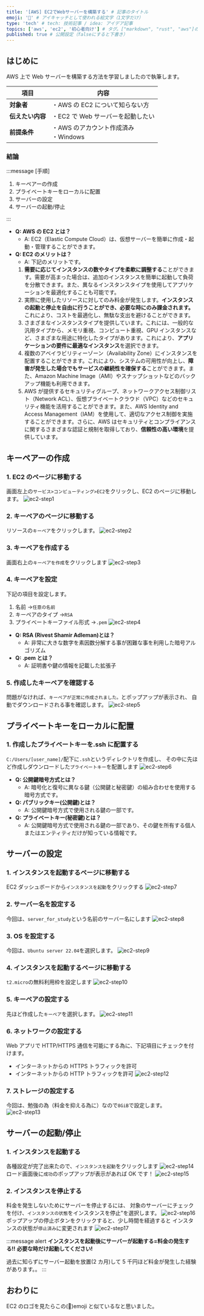 ```yaml
---
title: '[AWS] EC2でWebサーバーを構築する' # 記事のタイトル
emoji: '🌆' # アイキャッチとして使われる絵文字（1文字だけ）
type: 'tech' # tech: 技術記事 / idea: アイデア記事
topics: ['aws', 'ec2', '初心者向け'] # タグ。["markdown", "rust", "aws"]のように指定する
published: true # 公開設定（falseにすると下書き）
---
```


## はじめに

AWS 上で Web サーバーを構築する方法を学習しましたので執筆します。

| 項目             | 内容                                    |
| ---------------- | --------------------------------------- |
| **対象者**       | ・AWS の EC2 について知らない方         |
| **伝えたい内容** | ・EC2 で Web サーバーを起動したい       |
| **前提条件**     | ・AWS のアカウント作成済み<br>・Windows |

### 結論

:::message
[手順]

1. キーペアーの作成
2. プライベートキーをローカルに配置
3. サーバーの設定
4. サーバーの起動/停止

:::

- **Q: AWS の EC2 とは？**
  - A: EC2（Elastic Compute Cloud）は、仮想サーバーを簡単に作成・起動・管理することができます。
- **Q: EC2 のメリットは？**
  - A: 下記のメリットです。
  1. **需要に応じてインスタンスの数やタイプを柔軟に調整する**ことができます。需要が高まった場合は、追加のインスタンスを簡単に起動して負荷を分散できます。また、異なるインスタンスタイプを使用してアプリケーションを最適化することも可能です。
  2. 実際に使用したリソースに対してのみ料金が発生します。**インスタンスの起動と停止を自由に行うことができ、必要な時にのみ課金されます。** これにより、コストを最適化し、無駄な支出を避けることができます。
  3. さまざまなインスタンスタイプを提供しています。これには、一般的な汎用タイプから、メモリ重視、コンピュート重視、GPU インスタンスなど、さまざまな用途に特化したタイプがあります。これにより、**アプリケーションの要件に最適なインスタンス**を選択できます。
  4. 複数のアベイラビリティーゾーン（Availability Zone）にインスタンスを配置することができます。これにより、システムの可用性が向上し、**障害が発生した場合でもサービスの継続性を確保する**ことができます。また、Amazon Machine Image（AMI）やスナップショットなどのバックアップ機能も利用できます。
  5. AWS が提供するセキュリティグループ、ネットワークアクセス制御リスト（Network ACL）、仮想プライベートクラウド（VPC）などのセキュリティ機能を活用することができます。また、AWS Identity and Access Management（IAM）を使用して、適切なアクセス制御を実施することができます。さらに、AWS はセキュリティとコンプライアンスに関するさまざまな認証と規制を取得しており、**信頼性の高い環境**を提供しています。

## キーペアーの作成

### 1. EC2 のページに移動する

画面左上の`サービス>コンピューティング>EC2`をクリックし、EC2 のページに移動します。
![ec2-step1](/images/ec2-step1.png)

### 2. キーペアのページに移動する

リソースの`キーペア`をクリックします。
![ec2-step2](/images/ec2-step2.png)

### 3. キーペアを作成する

画面右上の`キーペアを作成`をクリックします
![ec2-step3](/images/ec2-step3.png)

### 4. キーペアを設定

下記の項目を設定します。

1. 名前 →`任意の名前`
2. キーペアのタイプ →`RSA`
3. プライベートキーファイル形式 →`.pem`
   ![ec2-step4](/images/ec2-step4.png)

- **Q: RSA (Rivest Shamir Adleman)とは？**
  - A: 非常に大きな数字を素因数分解する事が困難な事を利用した暗号アルゴリズム
- **Q: .pem とは？**
  - A: 証明書や鍵の情報を記載した拡張子

### 5. 作成したキーペアを確認する

問題がなければ、`キーペアが正常に作成されました。`とポップアップが表示され、
自動でダウンロードされる事を確認します。
![ec2-step5](/images/ec2-step5.png)

## プライベートキーをローカルに配置

### 1. 作成したプライベートキーを.ssh に配置する

`C:/Users/[user_name]/`配下に`.ssh`というディレクトリを作成し、
その中に先ほど作成しダウンロードした`プライベートキー`を配置します
![ec2-step6](/images/ec2-step6.png)

- **Q: 公開鍵暗号方式とは？**
  - A: 暗号化と復号に異なる鍵（公開鍵と秘密鍵）の組み合わせを使用する暗号方式です。
- **Q: パブリックキー(公開鍵)とは？**
  - A: 公開鍵暗号方式で使用される鍵の一部です。
- **Q: プライベートキー(秘密鍵)とは？**
  - A: 公開鍵暗号方式で使用される鍵の一部であり、その鍵を所有する個人またはエンティティだけが知っている情報です。

## サーバーの設定

### 1. インスタンスを起動するページに移動する

EC2 ダッシュボードから`インスタンスを起動`をクリックする
![ec2-step7](/images/ec2-step7.png)

### 2. サーバー名を設定する

今回は、`server_for_study`という名前のサーバー名にします
![ec2-step8](/images/ec2-step8.png)

### 3. OS を設定する

今回は、`Ubuntu server 22.04`を選択します。
![ec2-step9](/images/ec2-step9.png)

### 4. インスタンスを起動するページに移動する

`t2.micro`の無料利用枠を設定します
![ec2-step10](/images/ec2-step10.png)

### 5. キーペアの設定する

先ほど作成した`キーペア`を選択します。
![ec2-step11](/images/ec2-step11.png)

### 6. ネットワークの設定する

Web アプリで HTTP/HTTPS 通信を可能にする為に、下記項目にチェックを付けます。

- インターネットからの HTTPS トラフィックを許可
- インターネットからの HTTP トラフィックを許可
  ![ec2-step12](/images/ec2-step12.png)

### 7. ストレージの設定する

今回は、勉強の為（料金を抑える為に）なので`8GiB`で設定します。
![ec2-step13](/images/ec2-step13.png)

## サーバーの起動/停止

### 1. インスタンスを起動する

各種設定が完了出来たので、`インスタンスを起動`をクリックします
![ec2-step14](/images/ec2-step14.png)
ロード画面後に`成功`のポップアップが表示があれば OK です！
![ec2-step15](/images/ec2-step15.png)

### 2. インスタンスを停止する

料金を発生しないためにサーバーを停止するには、
対象のサーバーにチェックを付け、`インスタンスの状態`をインスタンスを停止"を選択します。
![ec2-step16](/images/ec2-step16.png)
ポップアップの停止ボタンをクリックすると、少し時間を経過すると
インスタンスの状態が`停止済み`に変更されます
![ec2-step17](/images/ec2-step17.png)

:::message alert
**インスタンスを起動後にサーバーが起動する=料金の発生する!!**
**必要な時だけ起動してください!**

過去に知らずにサーバー起動を放置(2 カ月)して 5 千円ほど料金が発生した経験があります。。
:::

## おわりに

EC2 のロゴを見たらこの(🌆)emoji と似ているなと思いました。
